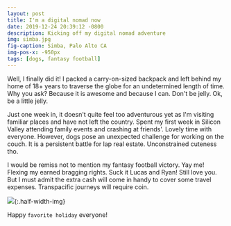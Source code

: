 ```yaml
---
layout: post
title: I'm a digital nomad now
date: 2019-12-24 20:39:12 -0800
description: Kicking off my digital nomad adventure
img: simba.jpg
fig-caption: Simba, Palo Alto CA
img-pos-x: -950px
tags: [dogs, fantasy football]
---
```

Well, I finally did it! I packed a carry-on-sized backpack and left behind my home of 18+ years to traverse the globe for an undetermined length of time. Why you ask? Because it is awesome and because I can. Don't be jelly. Ok, be a little jelly.

Just one week in, it doesn't quite feel too adventurous yet as I'm visiting familiar places and have not left the country. Spent my first week in Silicon Valley attending family events and crashing at friends'. Lovely time with everyone. However, dogs pose an unexpected challenge for working on the couch. It is a persistent battle for lap real estate. Unconstrained cuteness tho.

I would be remiss not to mention my fantasy football victory. Yay me! Flexing my earned bragging rights. Suck it Lucas and Ryan! Still love you. But I must admit the extra cash will come in handy to cover some travel expenses. Transpacific journeys will require coin.

![]({{site.baseimgurl}}/fantasy.png){:.half-width-img}

Happy `favorite holiday` everyone!
